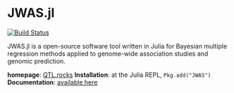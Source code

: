 JWAS.jl
=========

[![Build Status](https://travis-ci.org/reworkhow/JWAS.jl.svg?branch=master)](https://travis-ci.org/reworkhow/JWAS.jl)

JWAS.jl is a open-source software tool written in Julia for Bayesian multiple regression methods applied to genome-wide association studies and genomic prediction.

**homepage**: [QTL.rocks](http;//QTL.rocks)
**Installation**: at the Julia REPL, `Pkg.add("JWAS")`
**Documentation**: [available here](http://jwasjl.readthedocs.org/en/latest/)
